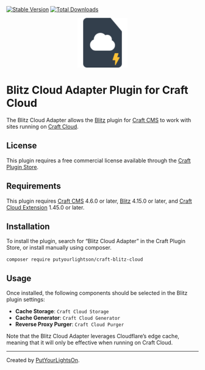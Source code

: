 [![Stable Version](https://img.shields.io/packagist/v/putyourlightson/craft-blitz-cloud?label=stable)]((https://packagist.org/packages/putyourlightson/craft-blitz-cloud))
[![Total Downloads](https://img.shields.io/packagist/dt/putyourlightson/craft-blitz-cloud)](https://packagist.org/packages/putyourlightson/craft-blitz-cloud)

<p align="center"><img width="130" src="https://raw.githubusercontent.com/putyourlightson/craft-blitz-cloud/develop/src/icon.svg"></p>

# Blitz Cloud Adapter Plugin for Craft Cloud

The Blitz Cloud Adapter allows the [Blitz](https://putyourlightson.com/plugins/blitz) plugin for [Craft CMS](https://craftcms.com/) to work with sites running on [Craft Cloud](https://craftcms.com/cloud).

## License

This plugin requires a free commercial license available through the [Craft Plugin Store](https://plugins.craftcms.com/blitz-cloud).

## Requirements

This plugin requires [Craft CMS](https://craftcms.com/) 4.6.0 or later, [Blitz](https://putyourlightson.com/plugins/blitz) 4.15.0 or later, and [Craft Cloud Extension](https://github.com/craftcms/cloud-extension-yii2/) 1.45.0 or later.

## Installation

To install the plugin, search for “Blitz Cloud Adapter” in the Craft Plugin Store, or install manually using composer.

```shell
composer require putyourlightson/craft-blitz-cloud
```

## Usage

Once installed, the following components should be selected in the Blitz plugin settings:

- **Cache Storage**: `Craft Cloud Storage`
- **Cache Generator**: `Craft Cloud Generator`
- **Reverse Proxy Purger**: `Craft Cloud Purger`

Note that the Blitz Cloud Adapter leverages Cloudflare’s edge cache, meaning that it will only be effective when running on Craft Cloud.

---

Created by [PutYourLightsOn](https://putyourlightson.com/).
